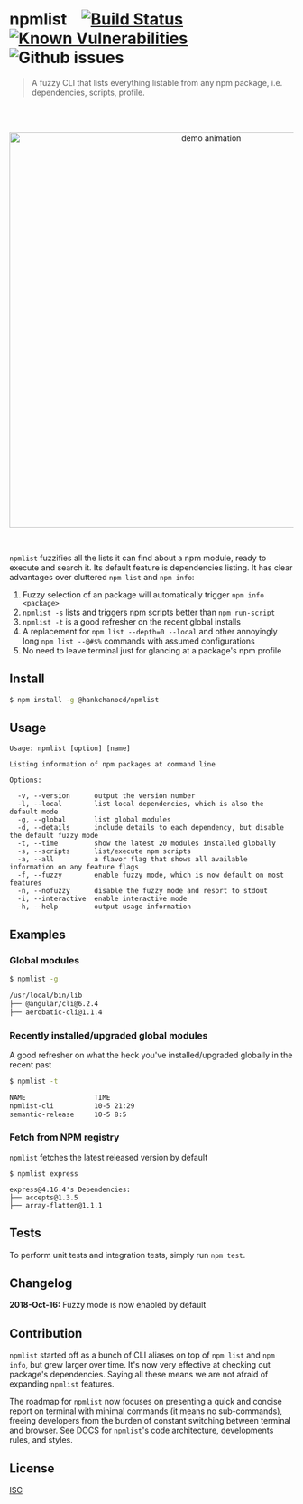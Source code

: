 # npmlist &nbsp;&nbsp; [![Build Status](https://travis-ci.org/hankchanocd/npmlist.svg?branch=master)](https://travis-ci.org/hankchanocd/npmlist) [![Known Vulnerabilities](https://snyk.io/test/github/hankchanocd/npmlist/badge.svg?targetFile=package.json)](https://snyk.io/test/github/hankchanocd/npmlist?targetFile=package.json) ![Github issues](https://img.shields.io/github/issues/hankchanocd/npmlist.svg)

> A fuzzy CLI that lists everything listable from any npm package, i.e. dependencies, scripts, profile.

<br />
<br />
<p align="center">
<img alt="demo animation" width="700" src="https://hankchanocd.github.io/npmlist/examples/demo.svg" />
</p>
<br />

```npmlist``` fuzzifies all the lists it can find about a npm module, ready to execute and search it. Its default feature is dependencies listing. It has clear advantages over cluttered `npm list` and `npm info`:

1. Fuzzy selection of an package will automatically trigger `npm info <package>`
2. ```npmlist -s``` lists and triggers npm scripts better than `npm run-script`
3. ```npmlist -t``` is a good refresher on the recent global installs
4. A replacement for `npm list --depth=0 --local` and other annoyingly long `npm list --@#$%` commands with assumed configurations
5. No need to leave terminal just for glancing at a package's npm profile

## Install

```bash
$ npm install -g @hankchanocd/npmlist
```

## Usage

```
Usage: npmlist [option] [name]

Listing information of npm packages at command line

Options:

  -v, --version      output the version number
  -l, --local        list local dependencies, which is also the default mode
  -g, --global       list global modules
  -d, --details      include details to each dependency, but disable the default fuzzy mode
  -t, --time         show the latest 20 modules installed globally
  -s, --scripts      list/execute npm scripts
  -a, --all          a flavor flag that shows all available information on any feature flags
  -f, --fuzzy        enable fuzzy mode, which is now default on most features
  -n, --nofuzzy      disable the fuzzy mode and resort to stdout
  -i, --interactive  enable interactive mode
  -h, --help         output usage information
```

## Examples

### Global modules

```bash
$ npmlist -g

/usr/local/bin/lib
├── @angular/cli@6.2.4
├── aerobatic-cli@1.1.4
```

### Recently installed/upgraded global modules

A good refresher on what the heck you've installed/upgraded globally in the recent past

```bash
$ npmlist -t

NAME                 TIME
npmlist-cli          10-5 21:29
semantic-release     10-5 8:5
```

### Fetch from NPM registry

`npmlist` fetches the latest released version by default

```
$ npmlist express

express@4.16.4's Dependencies:
├── accepts@1.3.5
├── array-flatten@1.1.1
```

## Tests

To perform unit tests and integration tests, simply run `npm test`.

## Changelog

**2018-Oct-16:** Fuzzy mode is now enabled by default

## Contribution

`npmlist` started off as a bunch of CLI aliases on top of `npm list` and `npm info`, but grew larger over time. It's now very effective at checking out package's dependencies. Saying all these means we are not afraid of expanding `npmlist` features.

The roadmap for `npmlist` now focuses on presenting a quick and concise report on terminal with minimal commands (it means no sub-commands), freeing developers from the burden of constant switching between terminal and browser. See [DOCS](./DOCS.md) for `npmlist`'s code architecture, developments rules, and styles.

## License

[ISC](./LICENSE.md)

